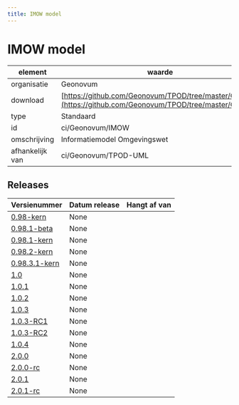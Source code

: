 ```yaml
---
title: IMOW model
---
```

# IMOW model

|element|waarde|
|-----|------|
| organisatie  |Geonovum|
| download  | [https://github.com/Geonovum/TPOD/tree/master/CIMOW](<https://github.com/Geonovum/TPOD/tree/master/CIMOW>)|
| type  |Standaard|
| id  |ci/Geonovum/IMOW|
| omschrijving  |Informatiemodel Omgevingswet|
|afhankelijk van |ci/Geonovum/TPOD-UML|

## Releases

|Versienummer|Datum release|Hangt af van
|-------|-------|-----|
| [0.98-kern](<https://github.com/Geonovum/TPOD/blob/master/CIMOW/IMOW Van plan tot publicatie v0.98-kern.pdf>)|None||
| [0.98.1-beta](<https://github.com/Geonovum/TPOD/blob/master/CIMOW/IMOW v0.98.1-beta.pdf>)|None||
| [0.98.1-kern](<https://github.com/Geonovum/TPOD/blob/master/CIMOW/IMOW Muteren in de keten v0.98.1-kern.pdf>)|None||
| [0.98.2-kern](<https://github.com/Geonovum/TPOD/blob/master/CIMOW/IMOW v0.98.2-kern.pdf>)|None||
| [0.98.3.1-kern](<https://github.com/Geonovum/TPOD/blob/master/CIMOW/IMOW v0.98.3.1-kern.pdf>)|None||
| [1.0](<https://github.com/Geonovum/TPOD/blob/master/CIMOW/IMOW v1.0.pdf>)|None||
| [1.0.1](<https://github.com/Geonovum/TPOD/blob/master/CIMOW/IMOW v1.0.1.pdf>)|None||
| [1.0.2](<https://github.com/Geonovum/TPOD/blob/master/CIMOW/IMOW v1.0.2.pdf>)|None||
| [1.0.3](<https://github.com/Geonovum/TPOD/blob/master/CIMOW/IMOW v1.0.3.pdf>)|None||
| [1.0.3-RC1](<https://github.com/Geonovum/TPOD/blob/master/CIMOW/IMOW v1.0.3-RC1.pdf>)|None||
| [1.0.3-RC2](<https://github.com/Geonovum/TPOD/blob/master/CIMOW/IMOW v1.0.3-RC2.pdf>)|None||
| [1.0.4](<https://github.com/Geonovum/TPOD/blob/master/CIMOW/IMOW v1.0.4.pdf>)|None||
| [2.0.0](<https://github.com/Geonovum/TPOD/blob/master/CIMOW/IMOW_v2.0.0.pdf>)|None||
| [2.0.0-rc](<https://github.com/Geonovum/TPOD/blob/master/CIMOW/IMOW v2.0.0-rc.pdf>)|None||
| [2.0.1](<https://github.com/Geonovum/TPOD/blob/master/CIMOW/IMOW_v2.0.1.pdf>)|None||
| [2.0.1-rc](<https://github.com/Geonovum/TPOD/blob/master/CIMOW/IMOW_v2.0.1-rc.pdf>)|None||

